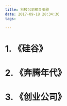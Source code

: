 ```yaml
---
title: 科技公司相关美剧
date: 2017-09-18 20:34:36
tags:

---
```




# 1. 《硅谷》



# 2. 《奔腾年代》



# 3. 《创业公司》

